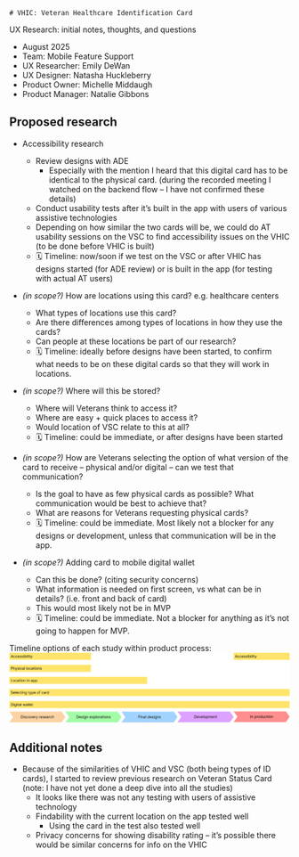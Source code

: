     # VHIC: Veteran Healthcare Identification Card

UX Research: initial notes, thoughts, and questions

* August 2025
* Team: Mobile Feature Support
* UX Researcher: Emily DeWan
* UX Designer: Natasha Huckleberry
* Product Owner: Michelle Middaugh
* Product Manager: Natalie Gibbons


## Proposed research



* Accessibility research
    * Review designs with ADE
        * Especially with the mention I heard that this digital card has to be identical to the physical card. (during the recorded meeting I watched on the backend flow – I have not confirmed these details)
    * Conduct usability tests after it’s built in the app with users of various assistive technologies
    * Depending on how similar the two cards will be, we could do AT usability sessions on the VSC to find accessibility issues on the VHIC (to be done before VHIC is built)
    * 🗓️ Timeline: now/soon if we test on the VSC or after VHIC has designs started (for ADE review) or is built in the app (for testing with actual AT users)

* _(in scope?)_ How are locations using this card? e.g. healthcare centers
    * What types of locations use this card?
    * Are there differences among types of locations in how they use the cards?
    * Can people at these locations be part of our research?
    * 🗓️ Timeline: ideally before designs have been started, to confirm what needs to be on these digital cards so that they will work in locations.

* _(in scope?)_ Where will this be stored?
    * Where will Veterans think to access it?
    * Where are easy + quick places to access it?
    * Would location of VSC relate to this at all?
    * 🗓️ Timeline: could be immediate, or after designs have been started

* _(in scope?)_ How are Veterans selecting the option of what version of the card to receive – physical and/or digital – can we test that communication?
    * Is the goal to have as few physical cards as possible? What communication would be best to achieve that?
    * What are reasons for Veterans requesting physical cards?
    * 🗓️ Timeline: could be immediate. Most likely not a blocker for any designs or development, unless that communication will be in the app.

* _(in scope?)_ Adding card to mobile digital wallet
    * Can this be done? (citing security concerns)
    * What information is needed on first screen, vs what can be in details? (i.e. front and back of card)
    * This would most likely not be in MVP
    * 🗓️ Timeline: could be immediate. Not a blocker for anything as it’s not going to happen for MVP.

Timeline options of each study within product process:
![Timeline options of each study within product process](https://github.com/department-of-veterans-affairs/va.gov-team/blob/master/products/digital-vhic/supporting_files/VHIC%20proposed%20research%20timeline%20options.png)


## Additional notes



* Because of the similarities of VHIC and VSC (both being types of ID cards), I started to review previous research on Veteran Status Card (note: I have not yet done a deep dive into all the studies)
    * It looks like there was not any testing with users of assistive technology
    * Findability with the current location on the app tested well
        * Using the card in the test also tested well
    * Privacy concerns for showing disability rating – it’s possible there would be similar concerns for info on the VHIC


